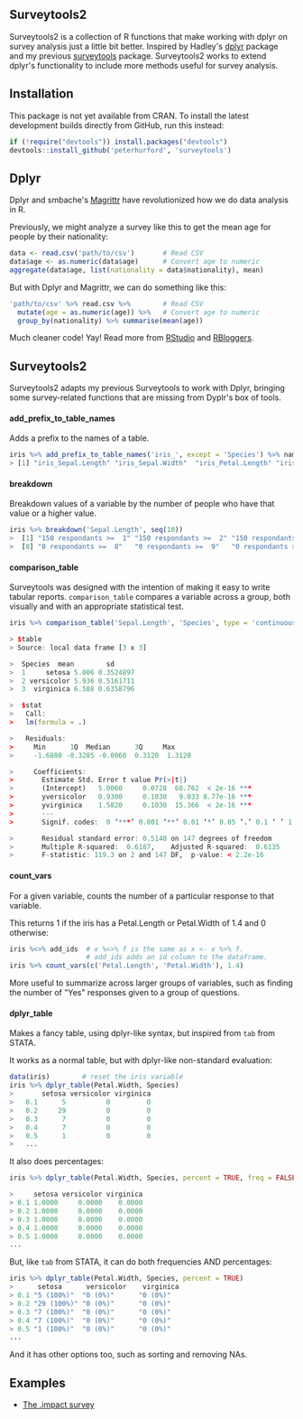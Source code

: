 ## Surveytools2
Surveytools2 is a collection of R functions that make working with dplyr on survey analysis just a little bit better.  Inspired by Hadley's [dplyr](http://www.github.com/hadley/dplyr) package and my previous [surveytools](http://www.github.com/peterhurford/surveytools) package.  Surveytools2 works to extend dplyr's functionality to include more methods useful for survey analysis.

## Installation

This package is not yet available from CRAN. To install the latest development builds directly from GitHub, run this instead:

```R
if (!require("devtools")) install.packages("devtools")
devtools::install_github('peterhurford', 'surveytools')
```

## Dplyr

Dplyr and smbache's [Magrittr](http://www.github.com/smbache/magrittr) have revolutionized how we do data analysis in R.

Previously, we might analyze a survey like this to get the mean age for people by their nationality:

```R
data <- read.csv('path/to/csv')       # Read CSV
data$age <- as.numeric(data$age)      # Convert age to numeric
aggregate(data$age, list(nationality = data$nationality), mean)
```

But with Dplyr and Magrittr, we can do something like this:

```R
'path/to/csv' %>% read.csv %>%        # Read CSV
  mutate(age = as.numeric(age)) %>%   # Convert age to numeric
  group_by(nationality) %>% summarise(mean(age))
```

Much cleaner code!  Yay!  Read more from [RStudio](http://blog.rstudio.org/2014/01/17/introducing-dplyr/) and [RBloggers](www.r-bloggers.com/do-your-data-janitor-work-like-a-boss-with-dplyr/).


## Surveytools2

Surveytools2 adapts my previous Surveytools to work with Dplyr, bringing some survey-related functions that are missing from Dyplr's box of tools.

#### add_prefix_to_table_names

Adds a prefix to the names of a table.

```R
iris %>% add_prefix_to_table_names('iris_', except = 'Species') %>% names
> [1] "iris_Sepal.Length" "iris_Sepal.Width"  "iris_Petal.Length" "iris_Petal.Width"  "Species"
```

#### breakdown

Breakdown values of a variable by the number of people who have that value or a higher value.

```R
iris %>% breakdown('Sepal.Length', seq(10))
>  [1] "150 respondants >=  1" "150 respondants >=  2" "150 respondants >=  3" "150 respondants >=  4" "118 respondants >=  5" "61 respondants >=  6"  "12 respondants >=  7"
>  [8] "0 respondants >=  8"   "0 respondants >=  9"   "0 respondants >=  10"
```

#### comparison_table

Surveytools was designed with the intention of making it easy to write tabular reports.  `comparison_table` compares a variable across a group, both visually and with an appropriate statistical test.

```R
iris %>% comparison_table('Sepal.Length', 'Species', type = 'continuous')

> $table
> Source: local data frame [3 x 3]

>  Species  mean        sd
>  1     setosa 5.006 0.3524897
>  2 versicolor 5.936 0.5161711
>  3  virginica 6.588 0.6358796

>  $stat
>   Call:
>   lm(formula = .)

>   Residuals:
>     Min      1Q  Median      3Q     Max
>     -1.6880 -0.3285 -0.0060  0.3120  1.3120

>     Coefficients:
>       Estimate Std. Error t value Pr(>|t|)
>       (Intercept)   5.0060     0.0728  68.762  < 2e-16 ***
>       yversicolor   0.9300     0.1030   9.033 8.77e-16 ***
>       yvirginica    1.5820     0.1030  15.366  < 2e-16 ***
>       ---
>       Signif. codes:  0 ‘***’ 0.001 ‘**’ 0.01 ‘*’ 0.05 ‘.’ 0.1 ‘ ’ 1

>       Residual standard error: 0.5148 on 147 degrees of freedom
>       Multiple R-squared:  0.6187,    Adjusted R-squared:  0.6135
>       F-statistic: 119.3 on 2 and 147 DF,  p-value: < 2.2e-16
```


#### count_vars
For a given variable, counts the number of a particular response to that variable.

This returns 1 if the iris has a Petal.Length or Petal.Width of 1.4 and 0 otherwise:

```R
iris %<>% add_ids  # x %<>% f is the same as x <- x %>% f. 
                   # add_ids adds an id column to the dataframe. 
iris %>% count_vars(c('Petal.Length', 'Petal.Width'), 1.4)
```

More useful to summarize across larger groups of variables, such as finding the number of "Yes" responses given to a group of questions.


#### dplyr_table
Makes a fancy table, using dplyr-like syntax, but inspired from `tab` from STATA.

It works as a normal table, but with dplyr-like non-standard evaluation:

```R
data(iris)        # reset the iris variable
iris %>% dplyr_table(Petal.Width, Species)
>       setosa versicolor virginica
>   0.1      5          0         0
>   0.2     29          0         0
>   0.3      7          0         0
>   0.4      7          0         0
>   0.5      1          0         0
>   ...
```

It also does percentages:

```R
iris %>% dplyr_table(Petal.Width, Species, percent = TRUE, freq = FALSE)

>     setosa versicolor virginica
> 0.1 1.0000     0.0000    0.0000
> 0.2 1.0000     0.0000    0.0000
> 0.3 1.0000     0.0000    0.0000
> 0.4 1.0000     0.0000    0.0000
> 0.5 1.0000     0.0000    0.0000
...
```

But, like `tab` from STATA, it can do both frequencies AND percentages:

```R
iris %>% dplyr_table(Petal.Width, Species, percent = TRUE)
>      setosa      versicolor    virginica
> 0.1 "5 (100%)"  "0 (0%)"      "0 (0%)"
> 0.2 "29 (100%)" "0 (0%)"      "0 (0%)"
> 0.3 "7 (100%)"  "0 (0%)"      "0 (0%)"
> 0.4 "7 (100%)"  "0 (0%)"      "0 (0%)"
> 0.5 "1 (100%)"  "0 (0%)"      "0 (0%)"
...
```

And it has other options too, such as sorting and removing NAs.


## Examples

* [The .impact survey](https://github.com/peterhurford/imsurvey/blob/master/imsurvey.R)
